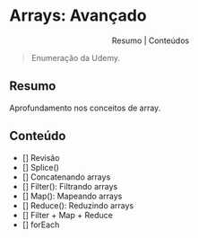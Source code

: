 # Arrays: Avançado

<p align="center">
    <a>Resumo</a> |
    <a>Conteúdos</a>
</p>

> Enumeração da Udemy.

## Resumo
Aprofundamento nos conceitos de array.

## Conteúdo

- [] Revisão
- [] Splice()
- [] Concatenando arrays
- [] Filter(): Filtrando arrays
- [] Map(): Mapeando arrays
- [] Reduce(): Reduzindo arrays
- [] Filter + Map + Reduce
- [] forEach